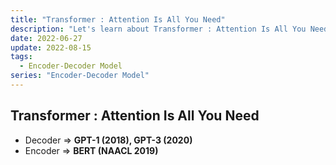 ```yaml
---
title: "Transformer : Attention Is All You Need"
description: "Let's learn about Transformer : Attention Is All You Need."
date: 2022-06-27
update: 2022-08-15
tags:
  - Encoder-Decoder Model
series: "Encoder-Decoder Model"
---
```


## Transformer : Attention Is All You Need

- Decoder ⇒ **GPT-1 (2018), GPT-3 (2020)**
- Encoder ⇒ **BERT (NAACL 2019)**